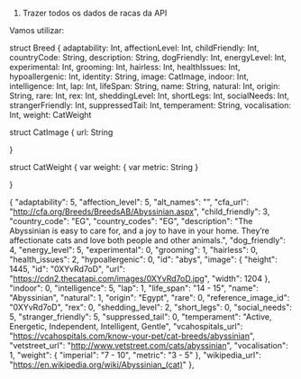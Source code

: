 
1) Trazer todos os dados de racas da API

Vamos utilizar:

struct Breed {
   adaptability: Int,
affectionLevel: Int,
childFriendly: Int,
countryCode: String,
description: String,
dogFriendly: Int,
energyLevel: Int,
experimental: Int,
grooming: Int,
hairless: Int,
healthIssues: Int,
hypoallergenic: Int,
identity: String,
image: CatImage,
indoor: Int,
intelligence: Int,
lap: Int,
lifeSpan: String,
name: String,
natural: Int,
origin: String,
rare: Int,
rex: Int,
sheddingLevel: Int,
shortLegs: Int,
socialNeeds: Int,
strangerFriendly: Int,
suppressedTail: Int,
temperament: String,
vocalisation: Int,
weight: CatWeight


struct CatImage {
    url: String

}

struct CatWeight {
	var weight: {
	var metric: String
}

}

{
    "adaptability": 5,
    "affection_level": 5,
    "alt_names": "",
    "cfa_url": "http://cfa.org/Breeds/BreedsAB/Abyssinian.aspx",
    "child_friendly": 3,
    "country_code": "EG",
    "country_codes": "EG",
    "description": "The Abyssinian is easy to care for, and a joy to have in your home. They’re affectionate cats and love both people and other animals.",
    "dog_friendly": 4,
    "energy_level": 5,
    "experimental": 0,
    "grooming": 1,
    "hairless": 0,
    "health_issues": 2,
    "hypoallergenic": 0,
    "id": "abys",
    "image": {
      "height": 1445,
      "id": "0XYvRd7oD",
      "url": "https://cdn2.thecatapi.com/images/0XYvRd7oD.jpg",
      "width": 1204
    },
    "indoor": 0,
    "intelligence": 5,
    "lap": 1,
    "life_span": "14 - 15",
    "name": "Abyssinian",
    "natural": 1,
    "origin": "Egypt",
    "rare": 0,
    "reference_image_id": "0XYvRd7oD",
    "rex": 0,
    "shedding_level": 2,
    "short_legs": 0,
    "social_needs": 5,
    "stranger_friendly": 5,
    "suppressed_tail": 0,
    "temperament": "Active, Energetic, Independent, Intelligent, Gentle",
    "vcahospitals_url": "https://vcahospitals.com/know-your-pet/cat-breeds/abyssinian",
    "vetstreet_url": "http://www.vetstreet.com/cats/abyssinian",
    "vocalisation": 1,
    "weight": {
      "imperial": "7  -  10",
      "metric": "3 - 5"
    },
    "wikipedia_url": "https://en.wikipedia.org/wiki/Abyssinian_(cat)"
  },
